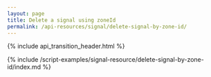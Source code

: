 ```yaml
---
layout: page
title: Delete a signal using zoneId
permalink: /api-resources/signal/delete-signal-by-zone-id/
---
```


{% include api_transition_header.html %}

{% include /script-examples/signal-resource/delete-signal-by-zone-id/index.md %}

